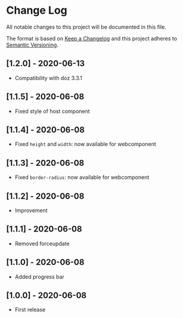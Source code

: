 # Change Log
All notable changes to this project will be documented in this file.

The format is based on [Keep a Changelog](http://keepachangelog.com/)
and this project adheres to [Semantic Versioning](http://semver.org/).

## [1.2.0] - 2020-06-13
- Compatibility with doz 3.3.1

## [1.1.5] - 2020-06-08
- Fixed style of host component

## [1.1.4] - 2020-06-08
- Fixed `height` and `width`: now available for webcomponent

## [1.1.3] - 2020-06-08
- Fixed `border-radius`: now available for webcomponent

## [1.1.2] - 2020-06-08
- Improvement

## [1.1.1] - 2020-06-08
- Removed forceupdate

## [1.1.0] - 2020-06-08
- Added progress bar

## [1.0.0] - 2020-06-08
- First release
